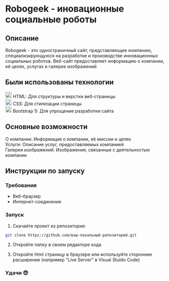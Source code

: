 # Robogeek - иновационные социальные роботы

## Описание

Robogeek - это одностраничный сайт, представляющее компанию, специализирующуюся на разработке и производстве инновационных социальных роботов. Веб-сайт предоставляет информацию о компании, её целях, услугах и галерее изображений

## Были использованы технологии
<img src="https://www.svgrepo.com/show/452228/html-5.svg" style="width: 20px" alt=""> HTML: Для структуры и верстки веб-страницы  
<img src="https://www.svgrepo.com/show/452185/css-3.svg" style="width: 20px" alt=""> CSS: Для стилизации страницы  
<img src="https://www.svgrepo.com/show/353498/bootstrap.svg" style="width: 20px" alt=""> Bootstrap 5: Для упрощение разработки сайта

## Основные возможности

О компании: Информация о компании, её миссии и целях  
Услуги: Описание услуг, предоставляемых компанией  
Галерея изображений: Изображения, связанные с деятельностью компании  

## Инструкции по запуску

### Требования

- Веб-браузер
- Интернет-соединение

### Запуск

1. Скачайте проект из репозитория:

```bash
git clone https://github.com/ваш-локальный-репозиторий.git  
```

2. Откройте папку в своем редакторе кода

3. Откройте html страницу в браузере или используйте сторонние расширение (например "Live Server" в Visual Stuido Code)

### Удачи 😎
